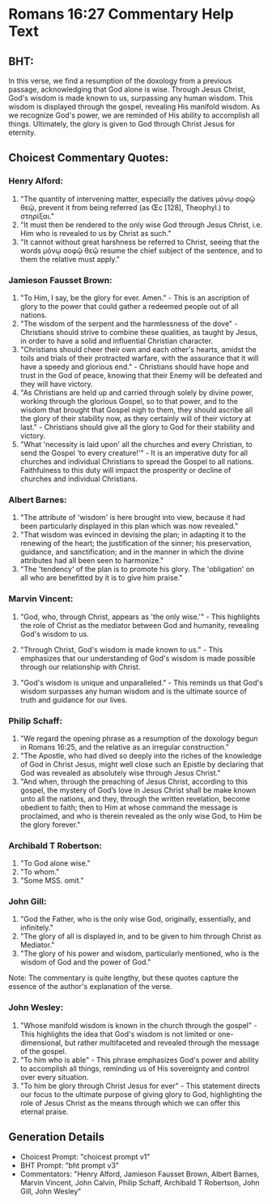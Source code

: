 # Romans 16:27 Commentary Help Text

## BHT:
In this verse, we find a resumption of the doxology from a previous passage, acknowledging that God alone is wise. Through Jesus Christ, God's wisdom is made known to us, surpassing any human wisdom. This wisdom is displayed through the gospel, revealing His manifold wisdom. As we recognize God's power, we are reminded of His ability to accomplish all things. Ultimately, the glory is given to God through Christ Jesus for eternity.

## Choicest Commentary Quotes:
### Henry Alford:
1. "The quantity of intervening matter, especially the datives μόνῳ σοφῷ θεῷ, prevent it from being referred (as Œc [128], Theophyl.) to στηρίξαι."
2. "It must then be rendered to the only wise God through Jesus Christ, i.e. Him who is revealed to us by Christ as such."
3. "It cannot without great harshness be referred to Christ, seeing that the words μόνῳ σοφῷ θεῷ resume the chief subject of the sentence, and to them the relative must apply."

### Jamieson Fausset Brown:
1. "To Him, I say, be the glory for ever. Amen." - This is an ascription of glory to the power that could gather a redeemed people out of all nations.
2. "The wisdom of the serpent and the harmlessness of the dove" - Christians should strive to combine these qualities, as taught by Jesus, in order to have a solid and influential Christian character.
3. "Christians should cheer their own and each other's hearts, amidst the toils and trials of their protracted warfare, with the assurance that it will have a speedy and glorious end." - Christians should have hope and trust in the God of peace, knowing that their Enemy will be defeated and they will have victory.
4. "As Christians are held up and carried through solely by divine power, working through the glorious Gospel, so to that power, and to the wisdom that brought that Gospel nigh to them, they should ascribe all the glory of their stability now, as they certainly will of their victory at last." - Christians should give all the glory to God for their stability and victory.
5. "What 'necessity is laid upon' all the churches and every Christian, to send the Gospel 'to every creature!'" - It is an imperative duty for all churches and individual Christians to spread the Gospel to all nations. Faithfulness to this duty will impact the prosperity or decline of churches and individual Christians.

### Albert Barnes:
1. "The attribute of 'wisdom' is here brought into view, because it had been particularly displayed in this plan which was now revealed."
2. "That wisdom was evinced in devising the plan; in adapting it to the renewing of the heart; the justification of the sinner; his preservation, guidance, and sanctification; and in the manner in which the divine attributes had all been seen to harmonize."
3. "The 'tendency' of the plan is to promote his glory. The 'obligation' on all who are benefitted by it is to give him praise."

### Marvin Vincent:
1. "God, who, through Christ, appears as 'the only wise.'" - This highlights the role of Christ as the mediator between God and humanity, revealing God's wisdom to us.

2. "Through Christ, God's wisdom is made known to us." - This emphasizes that our understanding of God's wisdom is made possible through our relationship with Christ.

3. "God's wisdom is unique and unparalleled." - This reminds us that God's wisdom surpasses any human wisdom and is the ultimate source of truth and guidance for our lives.

### Philip Schaff:
1. "We regard the opening phrase as a resumption of the doxology begun in Romans 16:25, and the relative as an irregular construction."
2. "The Apostle, who had dived so deeply into the riches of the knowledge of God in Christ Jesus, might well close such an Epistle by declaring that God was revealed as absolutely wise through Jesus Christ."
3. "And when, through the preaching of Jesus Christ, according to this gospel, the mystery of God’s love in Jesus Christ shall be make known unto all the nations, and they, through the written revelation, become obedient to faith; then to Him at whose command the message is proclaimed, and who is therein revealed as the only wise God, to Him be the glory forever."

### Archibald T Robertson:
1. "To God alone wise." 
2. "To whom." 
3. "Some MSS. omit."

### John Gill:
1. "God the Father, who is the only wise God, originally, essentially, and infinitely."
2. "The glory of all is displayed in, and to be given to him through Christ as Mediator."
3. "The glory of his power and wisdom, particularly mentioned, who is the wisdom of God and the power of God."

Note: The commentary is quite lengthy, but these quotes capture the essence of the author's explanation of the verse.

### John Wesley:
1. "Whose manifold wisdom is known in the church through the gospel" - This highlights the idea that God's wisdom is not limited or one-dimensional, but rather multifaceted and revealed through the message of the gospel.
2. "To him who is able" - This phrase emphasizes God's power and ability to accomplish all things, reminding us of His sovereignty and control over every situation.
3. "To him be glory through Christ Jesus for ever" - This statement directs our focus to the ultimate purpose of giving glory to God, highlighting the role of Jesus Christ as the means through which we can offer this eternal praise.


## Generation Details
- Choicest Prompt: "choicest prompt v1"
- BHT Prompt: "bht prompt v3"
- Commentators: "Henry Alford, Jamieson Fausset Brown, Albert Barnes, Marvin Vincent, John Calvin, Philip Schaff, Archibald T Robertson, John Gill, John Wesley"
